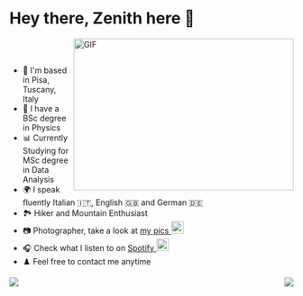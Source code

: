 # Hey there, Zenith here 🌊
  <img align="right" alt="GIF" src="https://github.com/abhisheknaiidu/abhisheknaiidu/blob/master/code.gif?raw=true" width="390" height="270" />
  <br />
  <br />
  
-  📌 I'm based in Pisa, Tuscany, Italy
-  🔭 I have a BSc degree in Physics
-  📊 Currently Studying for MSc degree in Data Analysis
-  🌍 I speak fluently Italian 🇮🇹, English 🇬🇧 and German 🇩🇪
-  🏞️ Hiker and Mountain Enthusiast
-  📷 Photographer, take a look at <a href="https://www.instagram.com/zwangzug_/" target="_blank">my pics <img alt="Zenith's Insta" width="22px" src="https://upload.wikimedia.org/wikipedia/commons/thumb/e/e7/Instagram_logo_2016.svg/1024px-Instagram_logo_2016.svg.png"/></a>
-  🎧 Check what I listen to on <a href="https://open.spotify.com/user/1183626013?si=3cd5c3dd16744786" target="_blank">Spotify <img alt="Zenith's Spotify" width="22px" src="https://raw.githubusercontent.com/peterthehan/peterthehan/master/assets/spotify.svg" /></a>
-  ♟️ Feel free to contact me anytime

<a href="https://github.com/anuraghazra/convoychat">
  <img align="left" src="https://github-readme-stats.vercel.app/api?username=zenith378&show_icons=true&theme=nord" />
</a>
<a href="https://github.com/anuraghazra/github-readme-stats">
  <img align="right" src="https://github-readme-stats.vercel.app/api/top-langs/?username=zenith378&layout=compact" />
</a>

